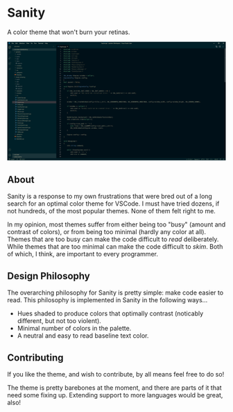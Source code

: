 # Sanity

A color theme that won't burn your retinas.

![Example](example.png)

## About

Sanity is a response to my own frustrations that were bred out of a long search for an optimal color theme for VSCode. I must have tried dozens, if not hundreds, of the most popular themes. None of them felt right to me.

In my opinion, most themes suffer from either being too "busy" (amount and contrast of colors), or from being too minimal (hardly any color at all). Themes that are too busy can make the code difficult to *read* deliberately. While themes that are too minimal can make the code difficult to *skim*. Both of which, I think, are important to every programmer.

## Design Philosophy

The overarching philosophy for Sanity is pretty simple: make code easier to read. This philosophy is implemented in Sanity in the following ways...
- Hues shaded to produce colors that optimally contrast (noticably different, but not too violent).
- Minimal number of colors in the palette.
- A neutral and easy to read baseline text color.

## Contributing

If you like the theme, and wish to contribute, by all means feel free to do so! 

The theme is pretty barebones at the moment, and there are parts of it that need some fixing up. Extending support to more languages would be great, also!
